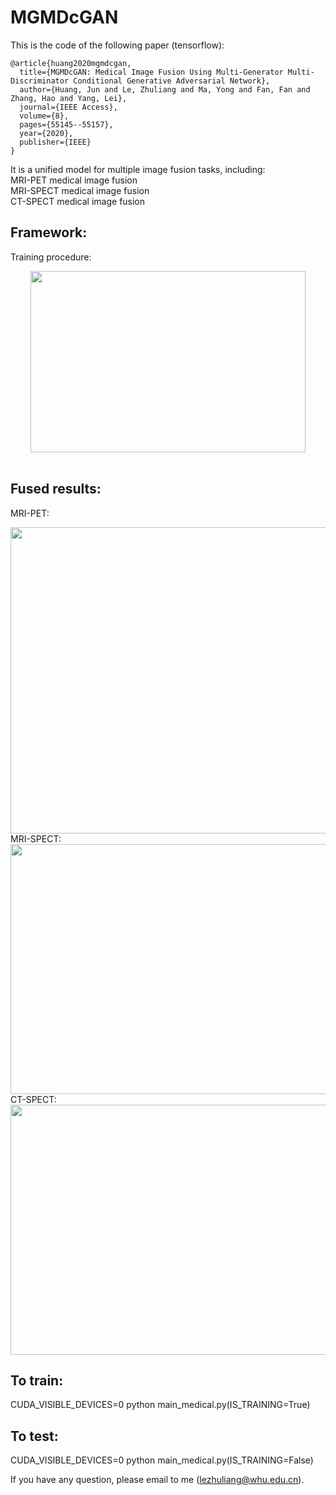 # MGMDcGAN
This is the code of the following paper (tensorflow):<br>
```
@article{huang2020mgmdcgan,
  title={MGMDcGAN: Medical Image Fusion Using Multi-Generator Multi-Discriminator Conditional Generative Adversarial Network},
  author={Huang, Jun and Le, Zhuliang and Ma, Yong and Fan, Fan and Zhang, Hao and Yang, Lei},
  journal={IEEE Access},
  volume={8},
  pages={55145--55157},
  year={2020},
  publisher={IEEE}
}
```
It is a unified model for multiple image fusion tasks, including:<br>
MRI-PET medical image fusion<br>
MRI-SPECT medical image fusion<br>
CT-SPECT medical image fusion<br>

## Framework:<br>
 Training procedure:<br>
<div align=center><img src="https://github.com/LeBoyal/MGMDcGAN/blob/master/images/training.pdf" width="440" height="290"/></div><br>


## Fused results:<br>
MRI-PET:<br>
<div align=center><img src="https://github.com/LeBoyal/MGMDcGAN/blob/master/images/MRI-PET.pdf" width="900" height="490"/></div>
MRI-SPECT:<br>
<div align=center><img src="https://github.com/LeBoyal/MGMDcGAN/blob/master/images/MRI-SPECT.pdf" width="900" height="400"/></div>
CT-SPECT:<br>
<div align=center><img src="https://github.com/LeBoyal/MGMDcGAN/blob/master/images/CT-SPECT.pdf" width="900" height="400"/></div>

## To train:<br>
CUDA_VISIBLE_DEVICES=0 python main_medical.py(IS_TRAINING=True)<br>

## To test:<br>
CUDA_VISIBLE_DEVICES=0 python main_medical.py(IS_TRAINING=False)<br>

If you have any question, please email to me (lezhuliang@whu.edu.cn).
